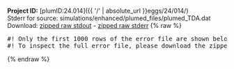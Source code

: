 **Project ID:** [plumID:24.014]({{ '/' | absolute_url }}eggs/24/014/)  
Stderr for source:  simulations/enhanced/plumed_files/plumed_TDA.dat   
Download: [zipped raw stdout](plumed_TDA.dat.plumed.stdout.txt.zip) - [zipped raw stderr](plumed_TDA.dat.plumed.stderr.txt.zip) 
{% raw %}
<pre>
#! Only the first 1000 rows of the error file are shown below
#! To inspect the full error file, please download the zipped raw stderr file above
</pre>
{% endraw %}
